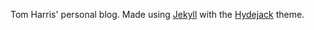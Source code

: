 Tom Harris' personal blog.
Made using [Jekyll](https://jekyllrb.com/) with the [Hydejack](https://qwtel.com/hydejack/) theme.
